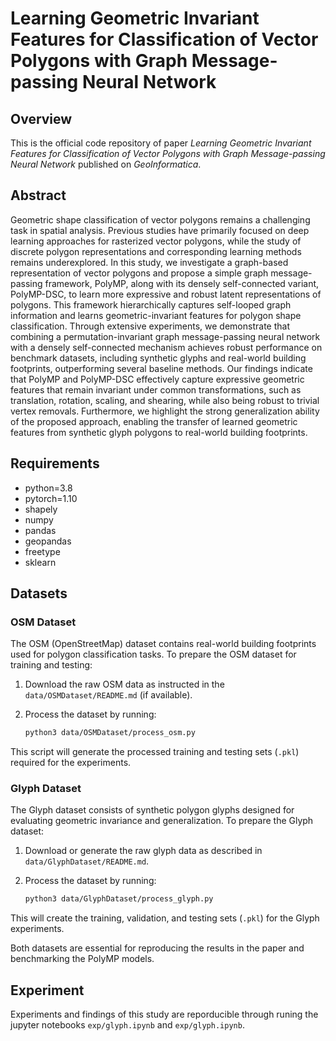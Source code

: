 # Learning Geometric Invariant Features for Classification of Vector Polygons with Graph Message-passing Neural Network

## Overview

This is the official code repository of paper *Learning Geometric Invariant Features for Classification of Vector Polygons with Graph Message-passing Neural Network* published on *GeoInformatica*.

## Abstract

Geometric shape classification of vector polygons remains a challenging task in spatial analysis. Previous studies have primarily focused on deep learning approaches for rasterized vector polygons, while the study of discrete polygon representations and corresponding learning methods remains underexplored. In this study, we investigate a graph-based representation of vector polygons and propose a simple graph message-passing framework, PolyMP, along with its densely self-connected variant, PolyMP-DSC, to learn more expressive and robust latent representations of polygons. This framework hierarchically captures self-looped graph information and learns geometric-invariant features for polygon shape classification. Through extensive experiments, we demonstrate that combining a permutation-invariant graph message-passing neural network with a densely self-connected mechanism achieves robust performance on benchmark datasets, including synthetic glyphs and real-world building footprints, outperforming several baseline methods. Our findings indicate that PolyMP and PolyMP-DSC effectively capture expressive geometric features that remain invariant under common transformations, such as translation, rotation, scaling, and shearing, while also being robust to trivial vertex removals. Furthermore, we highlight the strong generalization ability of the proposed approach, enabling the transfer of learned geometric features from synthetic glyph polygons to real-world building footprints.  

## Requirements

* python=3.8
* pytorch=1.10
* shapely
* numpy
* pandas
* geopandas
* freetype
* sklearn

## Datasets

### OSM Dataset

The OSM (OpenStreetMap) dataset contains real-world building footprints used for polygon classification tasks. To prepare the OSM dataset for training and testing:

1. Download the raw OSM data as instructed in the `data/OSMDataset/README.md` (if available).
2. Process the dataset by running:

    ```bash
    python3 data/OSMDataset/process_osm.py
    ```

This script will generate the processed training and testing sets (`.pkl`) required for the experiments.

### Glyph Dataset

The Glyph dataset consists of synthetic polygon glyphs designed for evaluating geometric invariance and generalization. To prepare the Glyph dataset:

1. Download or generate the raw glyph data as described in `data/GlyphDataset/README.md`.
2. Process the dataset by running:

    ```bash
    python3 data/GlyphDataset/process_glyph.py
    ```

This will create the training, validation, and testing sets (`.pkl`) for the Glyph experiments.

Both datasets are essential for reproducing the results in the paper and benchmarking the PolyMP models.

## Experiment

Experiments and findings of this study are reporducible through runing the jupyter notebooks `exp/glyph.ipynb` and `exp/glyph.ipynb`.